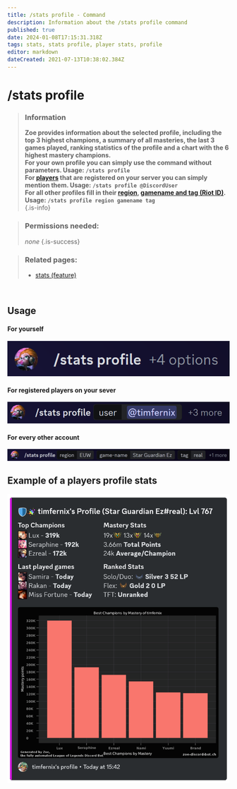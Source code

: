 ```yaml
---
title: /stats profile - Command
description: Information about the /stats profile command
published: true
date: 2024-01-08T17:15:31.318Z
tags: stats, stats profile, player stats, profile
editor: markdown
dateCreated: 2021-07-13T10:38:02.384Z
---
```


# /stats profile

>### Information
>**Zoe provides information about the selected profile, including the top 3 highest champions, a summary of all masteries, the last 3 games played, ranking statistics of the profile and a chart with the 6 highest mastery champions.** <br>
**For your own profile you can simply use the command without parameters.
**Usage: `/stats profile` <br>
>**For [players](/en/terms/player) that are registered on your server you can simply mention them.**
Usage: `/stats profile @DiscordUser`** <br>
For all other profiles fill in their [region](/en/terms/region), [gamename and tag (Riot ID)](/en/terms/riotid).**
>**Usage: `/stats profile region gamename tag`** <br>
>{.is-info}

>### Permissions needed:
> *none*
>{.is-success}

>### Related pages:
>-   [stats (feature)](/en/commands/stats)

<br>

## Usage
#### For yourself
![](/en_/en_stats_profile_self.png)

#### For registered players on your sever
![](/en_/en_stats_profile_user.png)

#### For every other account
![](/en_/en_stats_profile_riotid.png)
<br>

## Example of a players profile stats

![](/en_/en_stats_profile.png)